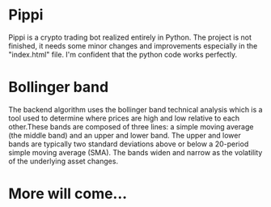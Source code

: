 # Pippi
Pippi is a crypto trading bot realized entirely in Python. The project is not finished, it needs some minor changes and improvements especially in the "index.html" file.
I'm confident that the python code works perfectly.

# Bollinger band
The backend algorithm uses the bollinger band technical analysis which is a tool used to determine where prices are high and low relative to each other.These bands are composed of three lines: a simple moving average (the middle band) and an upper and lower band. The upper and lower bands are typically two standard deviations above or below a 20-period simple moving average (SMA). The bands widen and narrow as the volatility of the underlying asset changes.

# More will come...
